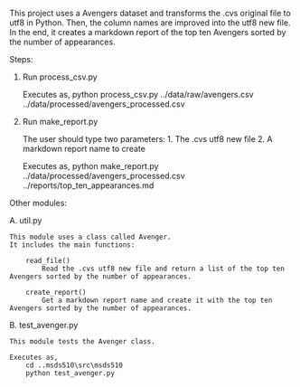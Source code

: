 
This project uses a Avengers dataset and transforms the .cvs original file to utf8 in Python. Then, the column names are improved into the utf8 new file. In the end, it creates a markdown report of the top ten Avengers sorted by the number of appearances.

Steps:

1. Run process_csv.py

    Executes as,
        python process_csv.py ../data/raw/avengers.csv ../data/processed/avengers_processed.csv


2. Run make_report.py

    The user should type two parameters:
        1. The .cvs utf8 new file
        2. A markdown report name to create

    Executes as,
        python make_report.py ../data/processed/avengers_processed.csv ../reports/top_ten_appearances.md


Other modules:

A. util.py

    This module uses a class called Avenger.
    It includes the main functions:

        read_file()
            Read the .cvs utf8 new file and return a list of the top ten Avengers sorted by the number of appearances.

        create_report()
            Get a markdown report name and create it with the top ten Avengers sorted by the number of appearances.

B. test_avenger.py

    This module tests the Avenger class.

    Executes as,
        cd ..msds510\src\msds510
        python test_avenger.py
